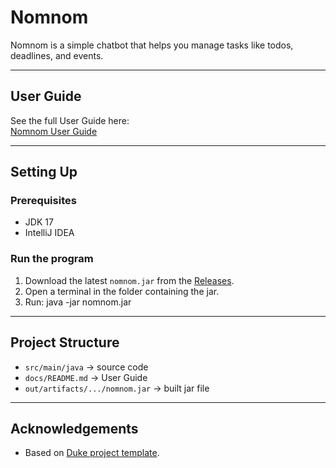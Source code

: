 # Nomnom

Nomnom is a simple chatbot that helps you manage tasks like todos, deadlines, and events.

---

## User Guide
See the full User Guide here:  
[Nomnom User Guide](https://github.com/shennontay/ip/blob/master/docs/README.md)

---

## Setting Up

### Prerequisites
- JDK 17
- IntelliJ IDEA

### Run the program
1. Download the latest `nomnom.jar` from the [Releases](https://github.com/shennontay/ip/releases/tag/v0.2).
2. Open a terminal in the folder containing the jar.
3. Run: java -jar nomnom.jar

---

## Project Structure
- `src/main/java` → source code
- `docs/README.md` → User Guide 
- `out/artifacts/.../nomnom.jar` → built jar file

---

## Acknowledgements
- Based on [Duke project template](https://github.com/nus-cs2113-AY2526S1/ip).
